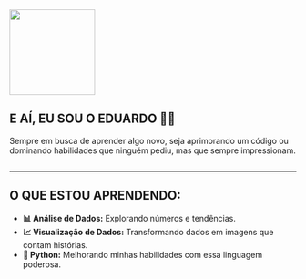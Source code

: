 <div style="display: flex; flex-wrap: wrap; align-items: center;">
  <img src="https://orhun.dev/img/crow.png" style="max-width: 100%; height: auto; margin-right: 20px;" width="150" />
   
  <div>
    <h2>E AÍ, EU SOU O EDUARDO 🗿🍷</h2>
    <p>Sempre em busca de aprender algo novo, seja aprimorando um código ou dominando habilidades que ninguém pediu, mas que sempre impressionam.</p>
  </div>
</div>

---

## O QUE ESTOU APRENDENDO:

- **📊 Análise de Dados:** Explorando números e tendências.
- **📈 Visualização de Dados:** Transformando dados em imagens que contam histórias.
- **🐍 Python:** Melhorando minhas habilidades com essa linguagem poderosa.
